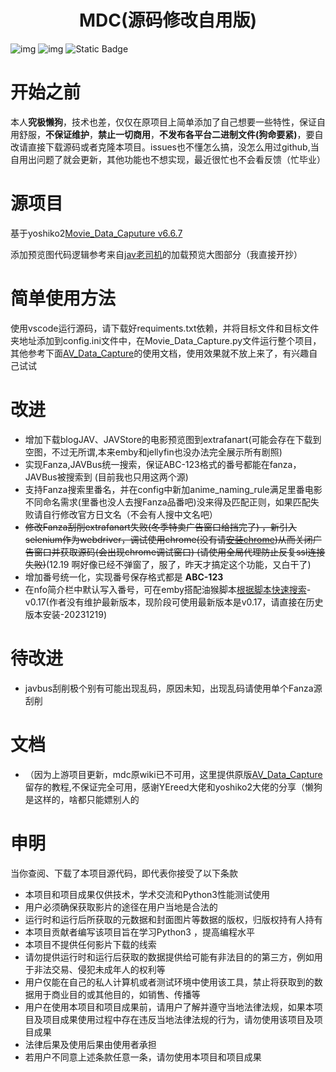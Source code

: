 <h1 align="center">MDC(源码修改自用版)</h1>

![img](https://img.shields.io/badge/build-passing-brightgreen.svg?style=flat)
![img](https://img.shields.io/badge/Python-3.8-yellow.svg?style=flat&logo=python) ![Static Badge](https://img.shields.io/badge/GPL-3.0%20license-gray)

# 开始之前

本人**究极懒狗**，技术也差，仅仅在原项目上简单添加了自己想要一些特性，保证自用舒服，**不保证维护**，**禁止一切商用**，**不发布各平台二进制文件(狗命要紧)**，要自改请直接下载源码或者克隆本项目。issues也不懂怎么搞，没怎么用过github,当自用出问题了就会更新，其他功能也不想实现，最近很忙也不会看反馈（忙毕业）

# 源项目

基于yoshiko2[Movie_Data_Caputure v6.6.7](https://github.com/yoshiko2/Movie_Data_Capture)

添加预览图代码逻辑参考来自[jav老司机](https://sleazyfork.org/zh-CN/scripts/25781-jav%E8%80%81%E5%8F%B8%E6%9C%BA)的加载预览大图部分（我直接开抄）

# **简单使用方法**

使用vscode运行源码，请下载好requiments.txt依赖，并将目标文件和目标文件夹地址添加到config.ini文件中，在Movie_Data_Capture.py文件运行整个项目，其他参考下面[AV_Data_Capture](https://github.com/YEreed/AV_Data_Capture)的使用文档，使用效果就不放上来了，有兴趣自己试试

# 改进

* 增加下载blogJAV、JAVStore的电影预览图到extrafanart(可能会存在下载到空图，不过无所谓,本来emby和jellyfin也没办法完全展示所有剧照)
* 实现Fanza,JAVBus统一搜索，保证ABC-123格式的番号都能在fanza，JAVBus被搜索到
  (目前我也只用这两个源)
* 支持Fanza搜索里番名，并在config中新加anime_naming_rule满足里番电影不同命名需求(里番也没人去搜Fanza品番吧)没来得及匹配正则，如果匹配失败请自行修改官方日文名（不会有人搜中文名吧）
* ~~修改Fanza刮削extrafanart失败(冬季特卖广告窗口给挡完了) ，新引入selenium作为webdriver，调试使用chrome(没有请[安装chrome](https://dl.google.com/tag/s/installdataindex/update2/installers/ChromeStandaloneSetup64.exe))从而关闭广告窗口并获取源码(会出现chrome调试窗口)  (请使用全局代理防止反复ssl连接失败)~~(12.19 啊好像已经不弹窗了，服了，昨天才搞定这个功能，又白干了)
* 增加番号统一化，实现番号保存格式都是 **ABC-123**
* 在nfo简介栏中默认写入番号，可在emby搭配油猴脚本[根据脚本快速搜索](https://sleazyfork.org/zh-CN/scripts/423350-%E6%A0%B9%E6%8D%AE%E7%95%AA%E5%8F%B7%E5%BF%AB%E9%80%9F%E6%90%9C%E7%B4%A2)-v0.17(作者没有维护最新版本，现阶段可使用最新版本是v0.17，请直接在历史版本安装-20231219)

# 待改进

* javbus刮削极个别有可能出现乱码，原因未知，出现乱码请使用单个Fanza源刮削

# 文档

* （因为上游项目更新，mdc原wiki已不可用，这里提供原版[AV_Data_Capture](https://github.com/YEreed/AV_Data_Capture)留存的教程,不保证完全可用，感谢YEreed大佬和yoshiko2大佬的分享（懒狗是这样的，啥都只能嫖别人的

# 申明

当你查阅、下载了本项目源代码，即代表你接受了以下条款

* 本项目和项目成果仅供技术，学术交流和Python3性能测试使用
* 用户必须确保获取影片的途径在用户当地是合法的
* 运行时和运行后所获取的元数据和封面图片等数据的版权，归版权持有人持有
* 本项目贡献者编写该项目旨在学习Python3 ，提高编程水平
* 本项目不提供任何影片下载的线索
* 请勿提供运行时和运行后获取的数据提供给可能有非法目的的第三方，例如用于非法交易、侵犯未成年人的权利等
* 用户仅能在自己的私人计算机或者测试环境中使用该工具，禁止将获取到的数据用于商业目的或其他目的，如销售、传播等
* 用户在使用本项目和项目成果前，请用户了解并遵守当地法律法规，如果本项目及项目成果使用过程中存在违反当地法律法规的行为，请勿使用该项目及项目成果
* 法律后果及使用后果由使用者承担
* 若用户不同意上述条款任意一条，请勿使用本项目和项目成果
